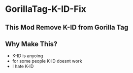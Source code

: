 # GorillaTag-K-ID-Fix

## This Mod Remove K-ID from Gorilla Tag
## Why Make This?
- K-ID is anyoing
- for some people K-ID doesnt work
- I hate K-ID
